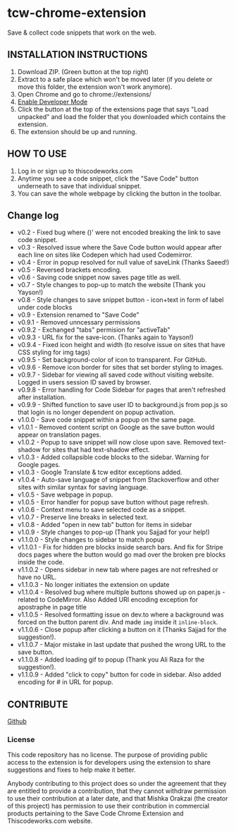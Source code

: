 # tcw-chrome-extension
Save &amp; collect code snippets that work on the web.

## INSTALLATION INSTRUCTIONS

1. Download ZIP. (Green button at the top right)
2. Extract to a safe place which won't be moved later (if you delete or move this folder, the extension won't work anymore).
3. Open Chrome and go to chrome://extensions/
4. [Enable Developer Mode](https://developer.chrome.com/extensions/faq#faq-dev-01)
5. Click the button at the top of the extensions page that says "Load unpacked" and load the folder that you downloaded which contains the extension.
6. The extension should be up and running. 

## HOW TO USE

1. Log in or sign up to thiscodeworks.com
2. Anytime you see a code snippet, click the "Save Code" button underneath to save that individual snippet. 
3. You can save the whole webpage by clicking the button in the toolbar.

## Change log

* v0.2 - Fixed bug where ()' were not encoded breaking the link to save code snippet.
* v0.3 - Resolved issue where the Save Code button would appear after each line on sites like Codepen which had used Codemirror. 
* v0.4 - Error in popup resolved for null value of saveLink (Thanks Saeed!) 
* v0.5 - Reversed brackets encoding.
* v0.6 - Saving code snippet now saves page title as well.
* v0.7 - Style changes to pop-up to match the website (Thank you Yayson!)
* v0.8 - Style changes to save snippet button - icon+text in form of label under code blocks
* v0.9 - Extension renamed to "Save Code"
* v0.9.1 - Removed unncessary permissions
* v0.9.2 - Exchanged "tabs" permision for "activeTab"
* v0.9.3 - URL fix for the save-icon. (Thanks again to Yayson!)
* v0.9.4 - Fixed icon height and width (to resolve issue on sites that have CSS styling for img tags)
* v0.9.5 - Set background-color of icon to transparent. For GitHub.
* v0.9.6 - Remove icon border for sites that set border styling to images.
* v0.9.7 - Sidebar for viewing all saved code without visiting website. Logged in users session ID saved by browser.
* v0.9.8 - Error handling for Code Sidebar for pages that aren't refreshed after installation.
* v0.9.9 - Shifted function to save user ID to background.js from pop.js so that login is no longer dependent on popup activation.
* v1.0.0 - Save code snippet within a popup on the same page.
* v1.0.1 - Removed content script on Google as the save button would appear on translation pages.
* v1.0.2 - Popup to save snippet will now close upon save. Removed text-shadow for sites that had text-shadow effect.
* v1.0.3 - Added collapsible code blocks to the sidebar. Warning for Google pages.
* v1.0.3 - Google Translate & tcw editor exceptions added. 
* v1.0.4 - Auto-save language of snippet from Stackoverflow and other sites with similar syntax for saving language.
* v1.0.5 - Save webpage in popup. 
* v1.0.5 - Error handler for popup save button without page refresh.
* v1.0.6 - Context menu to save selected code as a snippet.
* v1.0.7 - Preserve line breaks in selected text.
* v1.0.8 - Added "open in new tab" button for items in sidebar
* v1.0.9 - Style changes to pop-up (Thank you Sajjad for your help!)
* v1.1.0.0 - Style changes to sidebar to match popup
* v1.1.0.1 - Fix for hidden pre blocks inside search bars. And fix for Stripe docs pages where the button would go mad over the broken pre blocks inside the code. 
* v1.1.0.2 - Opens sidebar in new tab where pages are not refreshed or have no URL.
* v1.1.0.3 - No longer initiates the extension on update
* v1.1.0.4 - Resolved bug where multiple buttons showed up on paper.js - related to CodeMirror. Also Added URI encoding exception for apostraphe in page title
* v1.1.0.5 - Resolved formatting issue on dev.to where a background was forced on the button parent div. And made `img` inside it `inline-block`.
* v1.1.0.6 - Close popup after clicking a button on it (Thanks Sajjad for the suggestion!).
* v1.1.0.7 - Major mistake in last update that pushed the wrong URL to the save button.
* v1.1.0.8 - Added loading gif to popup (Thank you Ali Raza for the suggestion!).
* v1.1.0.9 - Added "click to copy" button for code in sidebar. Also added encoding for # in URL for popup.

## CONTRIBUTE

[Github](https://github.com/magical-mishka/tcw-chrome-extension)

### License 

This code repository has no license. The purpose of providing public access to the extension is for developers using the extension to share suggestions and fixes to help make it better. 

Anybody contributing to this project does so under the agreement that they are entitled to provide a contribution, that they cannot withdraw permission to use their contribution at a later date, and that Mishka Orakzai (the creator of this project) has permission to use their contribution in commercial products pertaining to the Save Code Chrome Extension and Thiscodeworks.com website.
